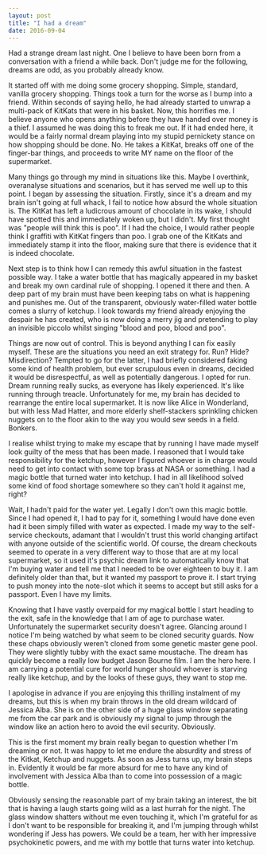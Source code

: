 ```yaml
---
layout: post
title: "I had a dream"
date: 2016-09-04
---
```


Had a strange dream last night. One I believe to have been born from a conversation with a friend a while back. Don't judge me for the following, dreams are odd, as you probably already know.

It started off with me doing some grocery shopping. Simple, standard, vanilla grocery shopping. Things took a turn for the worse as I bump into a friend. Within seconds of saying hello, he had already started to unwrap a multi-pack of KitKats that were in his basket. Now, this horrifies me. I believe anyone who opens anything before they have handed over money is a thief. I assumed he was doing this to freak me out. If it had ended here, it would be a fairly normal dream playing into my stupid pernickety stance on how shopping should be done. No. He takes a KitKat, breaks off one of the finger-bar things, and proceeds to write MY name on the floor of the supermarket.

Many things go through my mind in situations like this. Maybe I overthink, overanalyse situations and scenarios, but it has served me well up to this point. I began by assessing the situation. Firstly, since it's a dream and my brain isn't going at full whack, I fail to notice how absurd the whole situation is. The KitKat has left a ludicrous amount of chocolate in its wake, I should have spotted this and immediately woken up, but I didn't. My first thought was "people will think this is poo". If I had the choice, I would rather people think I graffiti with KitKat fingers than poo. I grab one of the KitKats and immediately stamp it into the floor, making sure that there is evidence that it is indeed chocolate.

Next step is to think how I can remedy this awful situation in the fastest possible way. I take a water bottle that has magically appeared in my basket and break my own cardinal rule of shopping. I opened it there and then. A deep part of my brain must have been keeping tabs on what is happening and punishes me. Out of the transparent, obviously water-filled water bottle comes a slurry of ketchup. I look towards my friend already enjoying the despair he has created, who is now doing a merry jig and pretending to play an invisible piccolo whilst singing "blood and poo, blood and poo".

Things are now out of control. This is beyond anything I can fix easily myself. These are the situations you need an exit strategy for. Run? Hide? Misdirection? Tempted to go for the latter, I had briefly considered faking some kind of health problem, but ever scrupulous even in dreams, decided it would be disrespectful, as well as potentially dangerous. I opted for run. Dream running really sucks, as everyone has likely experienced. It's like running through treacle. Unfortunately for me, my brain has decided to rearrange the entire local supermarket. It is now like Alice in Wonderland, but with less Mad Hatter, and more elderly shelf-stackers sprinkling chicken nuggets on to the floor akin to the way you would sew seeds in a field. Bonkers.

I realise whilst trying to make my escape that by running I have made myself look guilty of the mess that has been made. I reasoned that I would take responsibility for the ketchup, however I figured whoever is in charge would need to get into contact with some top brass at NASA or something. I had a magic bottle that turned water into ketchup. I had in all likelihood solved some kind of food shortage somewhere so they can't hold it against me, right?

Wait, I hadn't paid for the water yet. Legally I don't own this magic bottle. Since I had opened it, I had to pay for it, something I would have done even had it been simply filled with water as expected. I made my way to the self-service checkouts, adamant that I wouldn't trust this world changing artifact with anyone outside of the scientific world. Of course, the dream checkouts seemed to operate in a very different way to those that are at my local supermarket, so it used it's psychic dream link to automatically know that I'm buying water and tell me that I needed to be over eighteen to buy it. I am definitely older than that, but it wanted my passport to prove it. I start trying to push money into the note-slot which it seems to accept but still asks for a passport. Even I have my limits.

Knowing that I have vastly overpaid for my magical bottle I start heading to the exit, safe in the knowledge that I am of age to purchase water. Unfortunately the supermarket security doesn't agree. Glancing around I notice I'm being watched by what seem to be cloned security guards. Now these chaps obviously weren't cloned from some genetic master gene pool. They were slightly tubby with the exact same moustache. The dream has quickly become a really low budget Jason Bourne film. I am the hero here. I am carrying a potential cure for world hunger should whoever is starving really like ketchup, and by the looks of these guys, they want to stop me.

I apologise in advance if you are enjoying this thrilling instalment of my dreams, but this is when my brain throws in the old dream wildcard of Jessica Alba. She is on the other side of a huge glass window separating me from the car park and is obviously my signal to jump through the window like an action hero to avoid the evil security. Obviously.

This is the first moment my brain really began to question whether I'm dreaming or not. It was happy to let me endure the absurdity and stress of the Kitkat, Ketchup and nuggets. As soon as Jess turns up, my brain steps in. Evidently it would be far more absurd for me to have any kind of involvement with Jessica Alba than to come into possession of a magic bottle.

Obviously sensing the reasonable part of my brain taking an interest, the bit that is having a laugh starts going wild as a last hurrah for the night. The glass window shatters without me even touching it, which I'm grateful for as I don't want to be responsible for breaking it, and I'm jumping through whilst wondering if Jess has powers. We could be a team, her with her impressive psychokinetic powers, and me with my bottle that turns water into ketchup. 
